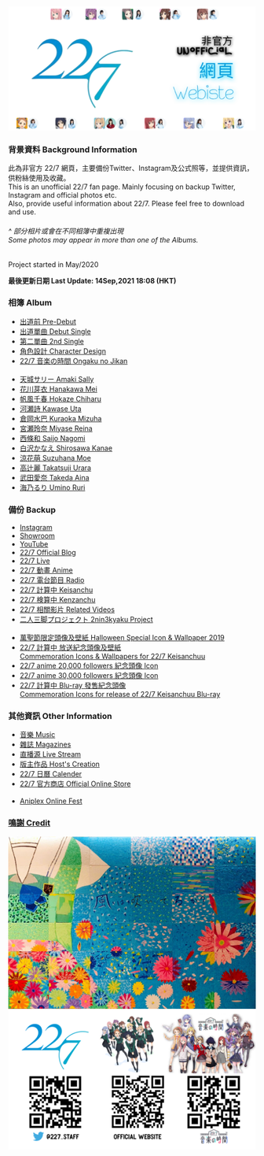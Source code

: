 <img src="Img/227Cover_v2.PNG" alt="Cover" width="vw"><br>
### 背景資料 Background Information
此為非官方 22/7 網頁，主要備份Twitter、Instagram及公式照等，並提供資訊，供粉絲使用及收藏。<br>
This is an unofficial 22/7 fan page. Mainly focusing on backup Twitter, Instagram and official photos etc.<br>
Also, provide useful information about 22/7. Please feel free to download and use.<br>
###### _^ 部分相片或會在不同相簿中重複出現<br>Some photos may appear in more than one of the Albums._

Project started in May/2020<br>

**最後更新日期 Last Update: 14Sep,2021 18:08 (HKT)**

### 相簿 Album
- [出道前 Pre-Debut](Docs/Album/PreDebut.md)
- [出道單曲 Debut Single](Docs/Album/1st%20Single.html)
- [第二單曲 2nd Single](Docs/Album/2nd%20Single.html)
- [角色設計 Character Design](Docs/Album/CharacterDesgin.md)
- [22/7 音楽の時間 Ongaku no Jikan](Docs/Album/Nanaon/Nanaon.md)
<br><br>
- [天城サリー Amaki Sally](Docs/Album/AmakiSally/AmakiSally.md)
- [花川芽衣 Hanakawa Mei](Docs/Album/HanakawaMei/HanakawaMei.md)
- [帆風千春 Hokaze Chiharu](Docs/Album/HokazeChiharu/HokazeChiharu.md)
- [河瀬詩 Kawase Uta](Docs/Album/KawaseUta/KawaseUta.md)
- [倉岡水巴 Kuraoka Mizuha](Docs/Album/KuraokaMizuha/KuraokaMizuha.md)
- [宮瀬玲奈 Miyase Reina](Docs/Album/MiyaseReina/MiyaseReina.md)
- [西條和 Saijo Nagomi](Docs/Album/SaijoNagomi/SaijoNagomi.md)
- [白沢かなえ Shirosawa Kanae](Docs/Album/ShirosawaKanae/ShirosawaKanae.md)
- [涼花萌 Suzuhana Moe](Docs/Album/SuzuhanaMoe/SuzuhanaMoe.md)
- [高辻麗 Takatsuji Urara](Docs/Album/TakatsujiUrara/TakatsujiUrara.md)
- [武田愛奈 Takeda Aina](Docs/Album/TakedaAina/TakedaAina.md)
- [海乃るり Umino Ruri](Docs/Album/UminoRuri/UminoRuri.md)

### 備份 Backup
- [Instagram](Docs/Backup/Instagram/IG_List.md)
- [Showroom](Docs/Backup/Showroom/Showroom_List.md)
- [YouTube](Docs/Backup/YouTube_List.md)
- [22/7 Official Blog](Docs/Backup/Blog/Blog_List.md)
- [22/7 Live](Docs/Backup/227Live/Live_List.md)
- [22/7 動畫 Anime](Docs/Backup/Anime/Anime_List.md)
- [22/7 電台節目 Radio](Docs/Backup/227Radio/Radio_List.md)
- [22/7 計算中 Keisanchu](Docs/Backup/227Keisanchu/227Keisanchu_List.md)
- [22/7 検算中 Kenzanchu](Docs/Backup/227Kenzanchu/227Kenzanchu_List.md)
- [22/7 相關影片 Related Videos](Docs/Backup/227Related/227Related.md)
- [二人三脚プロジェクト 2nin3kyaku Project](Docs/Backup/Nanaon/2nin3kyaku_List.md)
<br><br>
- [萬聖節限定頭像及壁紙 Halloween Special Icon & Wallpaper 2019](Docs/Backup/2019HalloweenSpecial.md)
- [22/7 計算中 放送紀念頭像及壁紙<br>Commemoration Icons & Wallpapers for 22/7 Keisanchuu](Docs/Backup/KeisanchuuBroadcast.md)
- [22/7 anime 20,000 followers 紀念頭像 Icon](Docs/Backup/TW20000fol.md)
- [22/7 anime 30,000 followers 紀念頭像 Icon](Docs/Backup/TW30000fol.md)
- [22/7 計算中 Blu-ray 發售紀念頭像<br>Commemoration Icons for release of 22/7 Keisanchuu Blu-ray](Docs/Backup/KeisanchuuBluray.md)

### 其他資訊 Other Information
- [音樂 Music](Docs/Music/Music_List.md)
- [雜誌 Magazines](Docs/Magazines/Magazines_List.md)
- [直播源 Live Stream](Docs/Streaming.md)
- [版主作品 Host's Creation](Docs/HostsCreation/HostsCreation.md)
- [22/7 日曆 Calender](Docs/Calendar.md)
- [22/7 官方商店 Official Online Store](Docs/OfficialStore.md)
<br><br>
- [Aniplex Online Fest](Docs/Backup/Aniplex_Online_Fest/AOF_List.md)

### [鳴謝 Credit](Docs/Credit.md)

<img src="Img/11色の風.jpg" alt="11色の風" width="vw">

<img src="Img/Ending.PNG" alt="Promo" width="vw">
